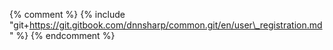 {% comment %} {% include "git+https://git.gitbook.com/dnnsharp/common.git/en/user\_registration.md" %}  {% endcomment %}


